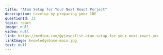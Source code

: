 ```yaml
---
title: "Atom Setup for Your Next React Porject"
description: Levelup by preparing your IDE
questionId: 33
topic: react
image: null
video: null
link: https://medium.com/@yjose/list-atom-setup-for-your-next-react-project-ed35e0694e10
linkImage: knowledgebase-main.jpg
text: null
---
```

